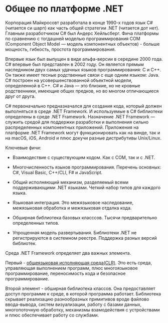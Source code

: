 # Общее по платформе .NET

Корпорация Майкросовт разработала в конце 1990-х годов язык C# (читается си шарп) как часть общей стратегии .NET (читается дот нет). Главным разработчиком C# был Андерс Хейльсберг. Фича платформы по сравнению с тогдашней моделью программирования COM (Component Object Model — модель компонентных объектов) - больше мощность, гибкость, простота программирования.

Впервые язык был выпущен в виде альфа-версии в середине 2000 года. C# впервые был представлен в 2002 году. Он является прямым наследником двух самых удачных языков программирования: С и C++. Он также имеет тесные родственные связи с еще одним языком: Java. C# построен на усовершенствованной объектной модели, определенной в C++. C# и Java — это близкие, но не кровные родственники, имеющие общих предков, но во многом отличающиеся друг от друга. 

C# первоначально предназначался для создания кода, который должен выполняться в среде .NET Framework. И используемые в C# библиотеки определены в среде .NET Framework. Назначение .NET Framework — служить средой для поддержки разработки и выполнения сильно распределенных компонентных приложений. Приложения на платформе .NET Framework могут функционировать как на винде, так и на macOS, iOS, Android и плюс докучи разные дистрибутивы Unix/Linux.

Ключевые фичи:

- Взаимодествие с существующим кодом. Как с COM, так и с .NET.

- Многочисленность языков программирования. Перечень основных: C#, Visual Basic, С++/CLI, F# и JavaScript.  

- Общий исполняющий механизм, разделяемый всеми поддерживающими .NET языками. Четкий набор типов для каждого языка.

- Языковая интеграция. Это межязыковое наследование, межязыковая обработка и межязыковая отдалка кода.

- Обширная библиотека базовых класссов. Тысячи предварительно определенных типов.

- Упрощенная модель развертывания. Библиотеки .NET не регистрируются в системном реестре. Поддержка разных версий библиотек.

Среда .NET Framework определяет два важных элемента. 

Первый - [общеязыковая исполняющая среда(CLR)](./clr.md). Это есть среда, управляющая выполнением программ, плюс многоязыковое программирование, переносимость кода и безопасное программирование. 

Второй элемент - обширная библиотека классов. Она предоставляет доступ программе к среде, в которой программа работает. Библиотека скрывает реализацию разнообразных примитивов вроде файлово ввода-вывода, систем визуализации, работу с базами данных, многопоточную обработку, механизмы взамодействия с устройствами и плюс обеспечивает работу со службами. 

